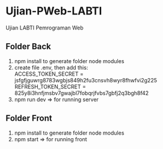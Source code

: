 # Ujian-PWeb-LABTI
Ujian LABTI Pemrograman Web

## Folder Back
1. npm install to generate folder node modules
2. create file .env, then add this: <br />
ACCESS_TOKEN_SECRET = jsfgfjguwrg8783wgbjs849h2fu3cnsvh8wyr8fhwfvi2g225 <br />
REFRESH_TOKEN_SECRET = 825y8i3hnfjmsbv7gwajbl7fobqrjfvbs7gbfj2q3bgh8f42
3. npm run dev => for running server

## Folder Front
1. npm install to generate folder node modules
3. npm start => for running front
